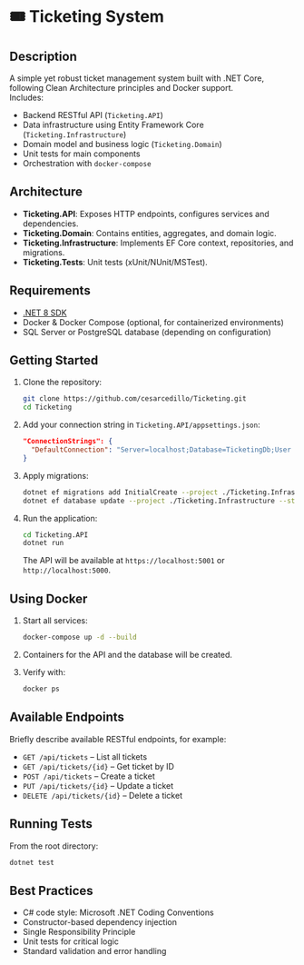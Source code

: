 ﻿# 🎟️ Ticketing System

## Description
A simple yet robust ticket management system built with .NET Core, following Clean Architecture principles and Docker support.  
Includes:
- Backend RESTful API (`Ticketing.API`)
- Data infrastructure using Entity Framework Core (`Ticketing.Infrastructure`)
- Domain model and business logic (`Ticketing.Domain`)
- Unit tests for main components
- Orchestration with `docker-compose`

## Architecture
- **Ticketing.API**: Exposes HTTP endpoints, configures services and dependencies.
- **Ticketing.Domain**: Contains entities, aggregates, and domain logic.
- **Ticketing.Infrastructure**: Implements EF Core context, repositories, and migrations.
- **Ticketing.Tests**: Unit tests (xUnit/NUnit/MSTest).

## Requirements
- [.NET 8 SDK](https://dotnet.microsoft.com/)
- Docker & Docker Compose (optional, for containerized environments)
- SQL Server or PostgreSQL database (depending on configuration)

## Getting Started

1. Clone the repository:
   ```bash
   git clone https://github.com/cesarcedillo/Ticketing.git
   cd Ticketing
   ```

2. Add your connection string in `Ticketing.API/appsettings.json`:
   ```json
   "ConnectionStrings": {
     "DefaultConnection": "Server=localhost;Database=TicketingDb;User Id=sa;Password=Your_password123;"
   }
   ```

3. Apply migrations:
   ```bash
   dotnet ef migrations add InitialCreate --project ./Ticketing.Infrastructure --startup-project ./Ticketing.API
   dotnet ef database update --project ./Ticketing.Infrastructure --startup-project ./Ticketing.API
   ```

4. Run the application:
   ```bash
   cd Ticketing.API
   dotnet run
   ```
   The API will be available at `https://localhost:5001` or `http://localhost:5000`.

## Using Docker

1. Start all services:
   ```bash
   docker-compose up -d --build
   ```

2. Containers for the API and the database will be created.

3. Verify with:
   ```bash
   docker ps
   ```

## Available Endpoints
Briefly describe available RESTful endpoints, for example:
- `GET /api/tickets` – List all tickets
- `GET /api/tickets/{id}` – Get ticket by ID
- `POST /api/tickets` – Create a ticket
- `PUT /api/tickets/{id}` – Update a ticket
- `DELETE /api/tickets/{id}` – Delete a ticket


## Running Tests
From the root directory:
```bash
dotnet test
```

## Best Practices
- C# code style: Microsoft .NET Coding Conventions
- Constructor-based dependency injection
- Single Responsibility Principle
- Unit tests for critical logic
- Standard validation and error handling


